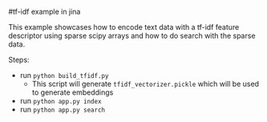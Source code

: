 <p align="center">



#tf-idf example in jina



This example showcases how to encode text data with a tf-idf feature descriptor using sparse scipy arrays and how to do search with the sparse data.



Steps:

- run `python build_tfidf.py`
    - This script will generate `tfidf_vectorizer.pickle` which will be used to generate embeddings
- run `python app.py index`
- run `python app.py search`




